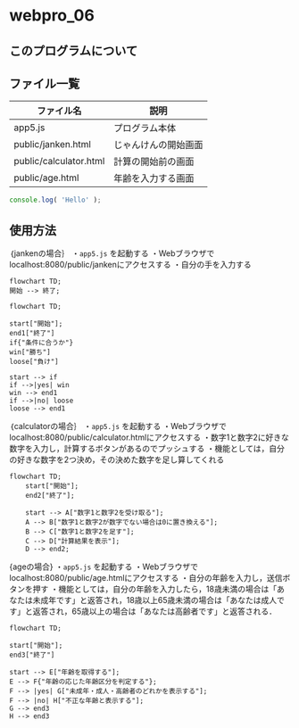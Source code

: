 # webpro_06

## このプログラムについて

## ファイル一覧

ファイル名 | 説明
-|-
app5.js | プログラム本体
public/janken.html | じゃんけんの開始画面
public/calculator.html | 計算の開始前の画面
public/age.html | 年齢を入力する画面

```javascript
console.log( 'Hello' );
```

## 使用方法
｛jankenの場合｝
・```app5.js``` を起動する
・Webブラウザでlocalhost:8080/public/jankenにアクセスする
・自分の手を入力する

```mermaid
flowchart TD;
開始 --> 終了;
```

```mermaid
flowchart TD;

start["開始"];
end1["終了"]
if{"条件に合うか"}
win["勝ち"]
loose["負け"]

start --> if
if -->|yes| win
win --> end1
if -->|no| loose
loose --> end1
```

｛calculatorの場合｝
・```app5.js``` を起動する
・Webブラウザでlocalhost:8080/public/calculator.htmlにアクセスする
・数字1と数字2に好きな数字を入力し，計算するボタンがあるのでプッシュする
・機能としては，自分の好きな数字を2つ決め，その決めた数字を足し算してくれる

```mermaid
flowchart TD;
    start["開始"];
    end2["終了"];

    start --> A["数字1と数字2を受け取る"];
    A --> B["数字1と数字2が数字でない場合は0に置き換える"];
    B --> C["数字1と数字2を足す"];
    C --> D["計算結果を表示"];
    D --> end2;
```


{ageの場合}
・```app5.js``` を起動する
・Webブラウザでlocalhost:8080/public/age.htmlにアクセスする
・自分の年齢を入力し，送信ボタンを押す
・機能としては，自分の年齢を入力したら，18歳未満の場合は「あなたは未成年です」と返答され，18歳以上65歳未満の場合は「あなたは成人です」と返答され，65歳以上の場合は「あなたは高齢者です」と返答される．

```mermaid
flowchart TD;

start["開始"];
end3["終了"]

start --> E["年齢を取得する"];
E --> F{"年齢の応じた年齢区分を判定する"};
F --> |yes| G["未成年・成人・高齢者のどれかを表示する"];
F --> |no| H["不正な年齢と表示する"];
G --> end3
H --> end3
```